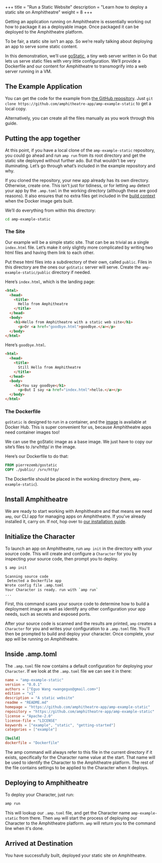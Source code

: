 +++
title = "Run a Static Website"
description = "Learn how to deploy a static site on Amphitheatre"
weight = 8
+++

Getting an application running on Amphitheatre is essentially working out how to
package it as a deployable image. Once packaged it can be deployed to the
Amphitheatre platform.

To be fair, a static site isn’t an app. So we’re really talking about deploying
an app to serve some static content.

In this demonstration, we’ll use
[goStatic](https://github.com/PierreZ/goStatic), a tiny web server written in Go
that lets us serve static files with very little configuration. We’ll provide a
Dockerfile and our content for Amphitheatre to transmogrify into a web server running in
a VM.

## The Example Application

You can get the code for the example from [the GitHub
repository](https://github.com/amphitheatre-app/amp-example-static). Just `git clone
https://github.com/amphitheatre-app/amp-example-static` to get a local copy.

Alternatively, you can create all the files manually as you work through this
guide.

## Putting the app together

At this point, if you have a local clone of the `amp-example-static` repository,
you could go ahead and run `amp run` from its root directory and get the static
site deployed without further ado. But that wouldn’t be very illuminating. Let’s
go through what’s included in the example repository and why.

If you cloned the repository, your new app already has its own directory.
Otherwise, create one. This isn’t just for tidiness, or for letting `amp` detect
your app by the `.amp.toml` in the working directory (although these are good
reasons). It also ensures that no extra files get included in the [build
context](https://docs.docker.com/engine/reference/commandline/build/) when the
Docker image gets built.

We’ll do everything from within this directory:

```sh
cd amp-example-static
```

### The Site

Our example will be a simple static site. That can be as trivial as a single
`index.html` file. Let’s make it only slightly more complicated by writing two
html files and having them link to each other.

Put these html files into a subdirectory of their own, called `public`. Files in
this directory are the ones our `goStatic` server will serve. Create the
`amp-example-static/public` directory if needed.

Here’s `index.html`, which is the landing page:

```html
<html>
  <head>
    <title>
      Hello from Amphitheatre
    </title>
  </head>
  <body>
    <h1>Hello from Amphitheatre with a static web site</h1>
      <p>Or <a href="goodbye.html">goodbye.</a></p>
  </body>
</html>
```

Here’s `goodbye.html`.

```html
<html>
  <head>
    <title>
      Still Hello from Amphitheatre
    </title>
  </head>
  <body>
    <h1>You say goodbye</h1>
      <p>But I say <a href="index.html">hello.</a></p>
  </body>
</html>
```

### The Dockerfile

`goStatic` is designed to run in a container, and the
[image](https://hub.docker.com/r/pierrezemb/gostatic) is available at Docker
Hub. This is super convenient for us, because Amphitheatre apps need container
images too!

We can use the goStatic image as a base image. We just have to copy our site’s
files to /srv/http/ in the image.

Here’s our Dockerfile to do that:

```Dockerfile
FROM pierrezemb/gostatic
COPY ./public/ /srv/http/
```

The Dockerfile should be placed in the working directory (here, `amp-example-static`).

## Install Amphitheatre

We are ready to start working with Amphitheatre and that means we need `amp`, our CLI
app for managing apps on Amphitheatre. If you've already installed it, carry on. If not,
hop over to [our installation guide](@/installation/_index.md).

## Initialize the Character

To launch an app on Amphitheatre, run `amp init` in the directory with your source
code. This will create and configure a `Character` for you by inspecting your source
code, then prompt you to deploy.

```sh
$ amp init

Scanning source code
 Detected a Dockerfile app
Wrote config file .amp.toml
Your Character is ready. run with `amp run`
...
```

First, this command scans your source code to determine how to build a
deployment image as well as identify any other configuration your app needs,
such as secrets and exposed ports.

After your source code is scanned and the results are printed, `amp` creates a
`Character` for you and writes your configuration to a `.amp.toml` file. You'll
then be prompted to build and deploy your character. Once complete, your app
will be running on Amphitheatre.

## Inside .amp.toml

The `.amp.toml` file now contains a default configuration for deploying your
`Character`. If we look at the `.amp.toml` file we can see it in there:

```toml
name = "amp-example-static"
version = "0.0.1"
authors = ["Eguo Wang <wangeguo@gmail.com>"]
edition = "v1"
description = "A static website"
readme = "README.md"
homepage = "https://github.com/amphitheatre-app/amp-example-static"
repository = "https://github.com/amphitheatre-app/amp-example-static"
license = "Apache-2.0"
license-file = "LICENSE"
keywords = ["example", "static", "getting-started"]
categories = ["example"]

[build]
dockerfile = "Dockerfile"
```

The amp command will always refer to this file in the current directory if it
exists, specifically for the Character name value at the start. That name will
be used to identify the Character to the Amphitheatre platform. The rest of the
file contains settings to be applied to the Character when it deploys.

## Deploying to Amphitheatre

To deploy your Character, just run:

```sh
amp run
```

This will lookup our `.amp.toml` file, and get the Character name `amp-example-static`
from there. Then `amp` will start the process of deploying our Character to the
Amphitheatre platform. `amp` will return you to the command line when it's done.

## Arrived at Destination

You have successfully built, deployed your static site on Amphitheatre.

